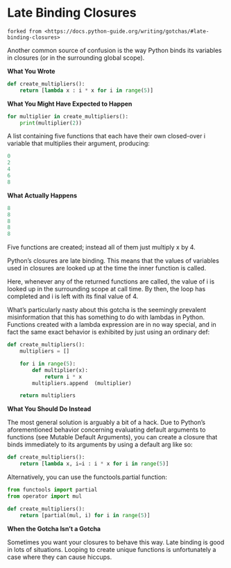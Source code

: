 # Late Binding Closures

```{note}
forked from <https://docs.python-guide.org/writing/gotchas/#late-binding-closures>
```


Another common source of confusion is the way Python binds its variables in closures (or in the surrounding global scope).

**What You Wrote**

```python
def create_multipliers():
    return [lambda x : i * x for i in range(5)]
```

**What You Might Have Expected to Happen**

```python
for multiplier in create_multipliers():
    print(multiplier(2))
```

A list containing five functions that each have their own closed-over i variable that multiplies their argument, producing:

```python
0
2
4
6
8
```

**What Actually Happens**

```python
8
8
8
8
8
```

Five functions are created; instead all of them just multiply x by 4.

Python’s closures are late binding. This means that the values of variables used in closures are looked up at the time the inner function is called.

Here, whenever any of the returned functions are called, the value of i is looked up in the surrounding scope at call time. By then, the loop has completed and i is left with its final value of 4.

What’s particularly nasty about this gotcha is the seemingly prevalent misinformation that this has something to do with lambdas in Python. Functions created with a lambda expression are in no way special, and in fact the same exact behavior is exhibited by just using an ordinary def:

```python
def create_multipliers():
    multipliers = []

    for i in range(5):
        def multiplier(x):
            return i * x
        multipliers.append  (multiplier)

    return multipliers
```

**What You Should Do Instead**

The most general solution is arguably a bit of a hack. Due to Python’s aforementioned behavior concerning evaluating default arguments to functions (see Mutable Default Arguments), you can create a closure that binds immediately to its arguments by using a default arg like so:

```python
def create_multipliers():
    return [lambda x, i=i : i * x for i in range(5)]
```

Alternatively, you can use the functools.partial function:

```python
from functools import partial
from operator import mul

def create_multipliers():
    return [partial(mul, i) for i in range(5)]
```

**When the Gotcha Isn’t a Gotcha**

Sometimes you want your closures to behave this way. Late binding is good in lots of situations. Looping to create unique functions is unfortunately a case where they can cause hiccups.

